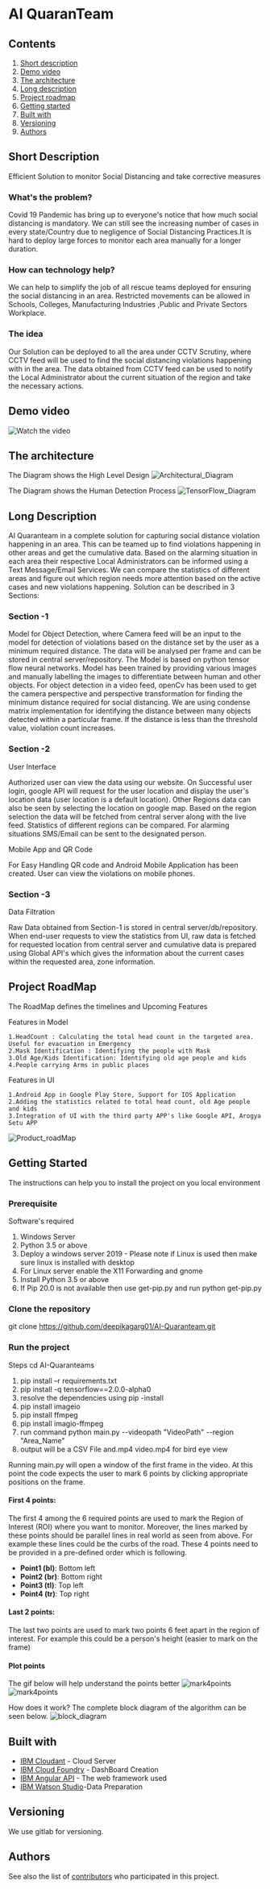 # AI QuaranTeam

## Contents
1. [Short description](#short-description)
1. [Demo video](#demo-video)
1. [The architecture](#the-architecture)
1. [Long description](#long-description)
1. [Project roadmap](#project-roadmap)
1. [Getting started](#getting-started)
1. [Built with](#built-with)
1. [Versioning](#versioning)
1. [Authors](#Authors)


## Short Description
Efficient Solution to monitor Social Distancing and take corrective measures

### What's the problem?

Covid 19 Pandemic has bring up to everyone's  notice that how much social distancing is mandatory. We can still see the increasing number of cases in every state/Country due to negligence of Social Distancing Practices.It is hard to deploy large forces to monitor each area manually for a longer duration.

### How can technology help?

We can help to simplify the job of all rescue teams deployed for ensuring the social distancing in an area. Restricted movements can be allowed in Schools, Colleges, Manufacturing Industries ,Public and Private Sectors Workplace.

### The idea

Our Solution can be deployed to all the area under CCTV Scrutiny, where CCTV feed will be used to find the social distancing violations happening with in the area. The data obtained from CCTV feed can be used to notify the Local Administrator about the current situation of the region and take the necessary actions.

## Demo video
![Watch the video](demo_video/AI_Quaranteams_demo_video.gif)

## The architecture
The Diagram shows the High Level Design 
![Architectural_Diagram](documents/Architectural_Diagram.gif)

The Diagram shows the Human Detection Process
![TensorFlow_Diagram](documents/TensorFlow_Diagram.gif)

## Long Description
AI Quaranteam in a complete solution for capturing social distance violation happening in an area. This can be teamed up to find violations happening in other areas and get the cumulative data. Based on the alarming situation in each area their respective Local Administrators can be informed using a Text Message/Email Services. We can compare the statistics of different areas and figure out which region needs more attention based on the active cases and new violations happening.
Solution can be described in 3 Sections:

### Section -1 
Model for Object Detection, where Camera feed will be an input to the model for detection of  violations based on the distance set by the user as a minimum required  distance.
The data will be analysed per frame and can be stored in central server/repository.
The Model is based on python tensor flow neural networks. Model has been trained by providing various images and manually labelling the images to differentiate between human and other objects. For object detection in a video feed, openCv has been used to get the camera perspective and perspective transformation for finding the minimum distance required for social distancing. We are using condense matrix implementation for identifying the distance between many objects detected within a particular frame. If the distance is less than the threshold value, violation count increases.


### Section -2 
User Interface

Authorized user can view the data using our website. On Successful user login, google API will request for the user location and display the user's location data (user location is a default location). Other Regions data can also be seen by selecting the location on google map.
Based on the region selection the data will be fetched from central server along with the live feed. Statistics of different regions can be compared. For alarming situations SMS/Email can be sent to the designated person.

Mobile App and QR Code 

For Easy Handling QR code and  Android Mobile Application has been created. User can view the violations on mobile phones.

### Section -3 
Data Filtration 

Raw Data obtained from Section-1 is stored in central server/db/repository. When end-user requests to view the statistics from UI, raw data is fetched for requested location  from central server and  cumulative data is prepared using Global API's which gives the information about the current cases within the requested area, zone information.

## Project RoadMap
The RoadMap  defines the timelines and Upcoming Features

Features in Model 

    1.HeadCount : Calculating the total head count in the targeted area. Useful for evacuation in Emergency 
    2.Mask Identification : Identifying the people with Mask 
    3.Old Age/Kids Identification: Identifying old age people and kids 
    4.People carrying Arms in public places 
	
Features in UI 

    1.Android App in Google Play Store, Support for IOS Application 
    2.Adding the statistics related to total head count, old Age people and kids
    3.Integration of UI with the third party APP's like Google API, Arogya Setu APP
	
![Product_roadMap](documents/Product_RoadMap.gif)
	
## Getting Started 
The instructions can help you to install the project on you local environment

### Prerequisite 

Software's required 
1. Windows Server
2. Python 3.5 or above 
3. Deploy a windows server 2019 - Please note if Linux is used then make sure linux is installed with desktop 
4. For Linux server enable the X11 Forwarding and gnome 
5. Install Python 3.5 or above 
5. If Pip 20.0 is not available then use get-pip.py 
   and run python get-pip.py


### Clone the repository

git clone https://github.com/deepikagarg01/AI-Quaranteam.git

### Run the project

Steps 
cd AI-Quaranteams
1. pip install –r requirements.txt
2. pip install -q tensorflow==2.0.0-alpha0
3. resolve the dependencies using pip -install
4. pip install imageio
5. pip install ffmpeg
6. pip install imagio-ffmpeg
7. run command python main.py --videopath "VideoPath" --region "Area_Name"
8. output will be a CSV File and.mp4 video.mp4 for bird eye view


Running main.py will open a window of the first frame in the video. At this point the code expects the user to mark 6 points by clicking appropriate positions on the frame.

#### First 4 points:
The first 4 among the 6 required points are used to mark the Region of Interest (ROI) where you want to monitor. Moreover, the lines marked by these points should be parallel lines in real world as seen from above. For example these lines could be the curbs of the road.
These 4 points need to be provided in a pre-defined order which is following.

* __Point1 (bl)__: Bottom left
* __Point2 (br)__: Bottom right
* __Point3 (tl)__: Top left
* __Point4 (tr)__: Top right

#### Last 2 points:
The last two points are used to mark two points 6 feet apart in the region of interest. For example this could be a person's height (easier to mark on the frame)

#### Plot points
The gif below will help understand the points better
![mark4points](images/mark4points.gif)
![mark4points](images/Pedestrian.gif)

How does it work?
The complete block diagram of the algorithm can be seen below.
![block_diagram](images/block_diagram.gif)


## Built with

* [IBM Cloudant](https://cloud.ibm.com/catalog?search=cloudant#search_results) - Cloud Server
* [IBM Cloud Foundry](https://www.cloudfoundry.org/the-foundry/ibm-cloud-foundry) - DashBoard Creation 
* [IBM Angular API](https://www.ibm.com/cloud/blog/simple-angular-node-application) - The web framework used
* [IBM Watson Studio](https://www.ibm.com/nz-en/cloud/watson-studio?p1=Search&p4=43700054671159508&p5=e&cm_mmc=Search_Google-_-1S_1S-_-AS_NZ-_-ibm%20watson%20studio_e&cm_mmca7=71700000068276508&cm_mmca8=kwd-432445750759&cm_mmca9=Cj0KCQjw_ez2BRCyARIsAJfg-ksmZhituSfmmlAIteaRI0-POBdzOZzWNp5b9gGKIhdS9IWPh-WyjEgaAq4yEALw_wcB&cm_mmca10=439146385192&cm_mmca11=e&gclid=Cj0KCQjw_ez2BRCyARIsAJfg-ksmZhituSfmmlAIteaRI0-POBdzOZzWNp5b9gGKIhdS9IWPh-WyjEgaAq4yEALw_wcB&gclsrc=aw.ds)-Data Preparation

## Versioning

We use gitlab for versioning. 

## Authors
See also the list of [contributors](https://github.com/deepikagarg01/AI-Quaranteams/graphs/contributors) who participated in this project.












